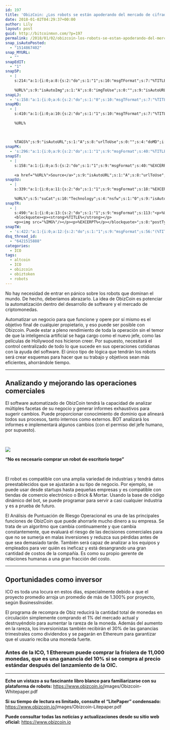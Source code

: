 ```yaml
---
id: 197
title: 'ObizCoin: ¿Los robots se están apoderando del mercado de cifrado?'
date: 2018-01-02T04:29:37+00:00
author: Lily
layout: post
guid: http://bitcoinmxn.com/?p=197
permalink: /2018/01/02/obizcoin-los-robots-se-estan-apoderando-del-mercado-de-cifrado/
snap_isAutoPosted:
  - "1514867402"
snap_MYURL:
  - ""
snapEdIT:
  - "1"
snap5P:
  - |
    s:214:"a:1:{i:0;a:8:{s:2:"do";s:1:"1";s:10:"msgTFormat";s:7:"%TITLE%";s:9:"msgFormat";s:18:"%EXCERPT%
    
    %URL%";s:9:"isAutoImg";s:1:"A";s:8:"imgToUse";s:0:"";s:9:"isAutoURL";s:1:"A";s:8:"urlToUse";s:0:"";s:4:"do5P";i:0;}}";
snapLJ:
  - 's:158:"a:1:{i:0;a:6:{s:2:"do";s:1:"0";s:10:"msgTFormat";s:7:"%TITLE%";s:9:"msgFormat";s:9:"%EXCERPT%";s:9:"isAutoURL";s:1:"A";s:8:"urlToUse";s:0:"";s:4:"doLJ";i:0;}}";'
snapMD:
  - |
    s:410:"a:1:{i:0;a:10:{s:2:"do";s:1:"1";s:10:"msgTFormat";s:7:"%TITLE%";s:9:"msgFormat";s:32:"%EXCERPT%
    
    %URL%
    
    
    
    %TAGS%";s:9:"isAutoURL";s:1:"A";s:8:"urlToUse";s:0:"";s:4:"doMD";i:0;s:8:"isPosted";s:1:"1";s:4:"pgID";s:12:"ceab6cda6ee0";s:7:"postURL";s:111:"https://medium.com/@BitcoinMXN/obizcoin-los-robots-se-est%C3%A1n-apoderando-del-mercado-de-cifrado-ceab6cda6ee0";s:5:"pDate";s:19:"2018-01-02 04:29:41";}}";
snapPK:
  - 's:296:"a:1:{i:0;a:9:{s:2:"do";s:1:"1";s:9:"msgFormat";s:40:"%TITLE% - %URL% #bitcoin #mexico #crypto";s:9:"isAutoURL";s:1:"A";s:8:"urlToUse";s:0:"";s:4:"doPK";i:0;s:8:"isPosted";s:1:"1";s:4:"pgID";i:1365221017;s:7:"postURL";s:30:"https://www.plurk.com/p/mktfa1";s:5:"pDate";s:19:"2018-01-02 04:29:45";}}";'
snapST:
  - |
    s:158:"a:1:{i:0;a:5:{s:2:"do";s:1:"1";s:9:"msgFormat";s:40:"%EXCERPT%
    
    <a href="%URL%">Source</a>";s:9:"isAutoURL";s:1:"A";s:8:"urlToUse";s:0:"";s:4:"doST";i:0;}}";
snapSU:
  - |
    s:339:"a:1:{i:0;a:11:{s:2:"do";s:1:"1";s:9:"msgFormat";s:18:"%EXCERPT%
    
    %URL%";s:5:"suCat";s:10:"Technology";s:4:"nsfw";s:1:"0";s:9:"isAutoURL";s:1:"A";s:8:"urlToUse";s:0:"";s:4:"doSU";i:0;s:8:"isPosted";s:1:"1";s:4:"pgID";s:6:"266Nh8";s:7:"postURL";s:45:"http://www.stumbleupon.com/su/266Nh8/comments";s:5:"pDate";s:19:"2018-01-02 04:29:59";}}";
snapTR:
  - |
    s:490:"a:1:{i:0;a:13:{s:2:"do";s:1:"1";s:9:"msgFormat";s:113:"<p>%URL%</p>
    <blockquote><p><strong>%TITLE%</strong></p>
    <p><img src="%IMG%"/></p><p>%EXCERPT%</p></blockquote>";s:8:"postType";s:1:"T";s:10:"msgTFormat";s:7:"%TITLE%";s:9:"isAutoImg";s:1:"A";s:8:"imgToUse";s:0:"";s:9:"isAutoURL";s:1:"A";s:8:"urlToUse";s:0:"";s:4:"doTR";i:0;s:8:"isPosted";s:1:"1";s:4:"pgID";i:169212199598;s:7:"postURL";s:46:"http://bitcoinmxn.tumblr.com/post/169212199598";s:5:"pDate";s:19:"2018-01-02 04:30:02";}}";
snapTW:
  - 's:422:"a:1:{i:0;a:12:{s:2:"do";s:1:"1";s:9:"msgFormat";s:56:"(%TITLE%) - %URL% #bitcoinmxn #espanolbitcoin #bitcoinla";s:8:"attchImg";s:1:"1";s:9:"isAutoImg";s:1:"A";s:8:"imgToUse";s:0:"";s:9:"isAutoURL";s:1:"A";s:8:"urlToUse";s:0:"";s:4:"doTW";i:0;s:8:"isPosted";s:1:"1";s:4:"pgID";s:18:"948048719513116673";s:7:"postURL";s:57:"https://twitter.com/mxn_bitcoin/status/948048719513116673";s:5:"pDate";s:19:"2018-01-02 04:30:03";}}";'
dsq_thread_id:
  - "6421515888"
categories:
  - ICO
tags:
  - altcoin
  - ICO
  - obizcoin
  - obiztoken
  - robots
---
```

No hay necesidad de entrar en pánico sobre los robots que dominan el mundo. De hecho, deberíamos abrazarlo. La idea de ObizCoin es potenciar la automatización dentro del desarrollo de software y el mercado de criptomonedas.

Automatizar un negocio para que funcione y opere por sí mismo es el objetivo final de cualquier propietario, y eso puede ser posible con Obizcoin. Puede estar a pleno rendimiento de toda la operación sin el temor de que la inteligencia artificial se haga cargo como el nuevo jefe, como las películas de Hollywood nos hicieron creer. Por supuesto, necesitará el control centralizado de todo lo que sucede en sus operaciones cotidianas con la ayuda del software. El único tipo de lógica que tendrán los robots será crear esquemas para hacer que su trabajo y objetivos sean más eficientes, ahorrándole tiempo.

* * *

## Analizando y mejorando las operaciones comerciales

El software automatizado de ObizCoin tendrá la capacidad de analizar múltiples facetas de su negocio y generar informes exhaustivos para sugerir cambios. Puede proporcionar conocimiento de dominio que alineará todos sus procesos, tanto internos como externos. BOT analizará los informes e implementará algunos cambios (con el permiso del jefe humano, por supuesto).

&nbsp;

![](https://i.imgur.com/I67STSv.png) 

**&#8220;No es necesario comprar un robot de escritorio torpe&#8221;**

&nbsp;

El robot es compatible con una amplia variedad de industrias y tendrá datos preestablecidos que se ajustarán a su tipo de negocio. Por ejemplo, se puede usar desde startups hasta pequeñas empresas y es compatible con tiendas de comercio electrónico o Brick & Mortar. Usando la base de código dinámico del bot, se puede programar para servir a casi cualquier industria y es a prueba de futuro.

El Análisis de Puntuación de Riesgo Operacional es una de las principales funciones de ObizCoin que puede ahorrarle mucho dinero a su empresa. Se trata de un algoritmo que cambia continuamente y que cambia constantemente, que evaluará el riesgo de las decisiones comerciales para que no se sumerja en malas inversiones y reduzca sus pérdidas antes de que sea demasiado tarde. También será capaz de analizar a los equipos y empleados para ver quién es ineficaz y está desangrando una gran cantidad de costos de la compañía. Es como su propio gerente de relaciones humanas a una gran fracción del costo.

* * *

## Oportunidades como inversor

ICO es toda una locura en estos días, especialmente debido a que el proyecto promedio arroja un promedio de más de 1.300% por proyecto, según BusinessInsider.

El programa de recompra de Obiz reducirá la cantidad total de monedas en circulación simplemente comprando el 1% del mercado actual y destruyéndolo para aumentar la rareza de la moneda. Además del aumento en la rareza, los inversionistas también recibirán el 30% de las ganancias trimestrales como dividendos y se pagarán en Ethereum para garantizar que el usuario reciba una moneda fuerte.

### Antes de la ICO, 1 Ethereum puede comprar la friolera de 11,000 monedas, que es una ganancia del 10% si se compra al precio estándar después del lanzamiento de la OIC.

* * *

**Eche un vistazo a su fascinante libro blanco para familiarizarse con su plataforma de robots:** <a href="https://www.obizcoin.io/images/Obizcoin-Whitepaper.pdf" target="_blank" rel="noopener" data-saferedirecturl="https://www.google.com/url?hl=en&q=https://www.obizcoin.io/images/Obizcoin-Whitepaper.pdf&source=gmail&ust=1514948670638000&usg=AFQjCNHkYwHA8Rlc9F-jAPHQhuLuIz-Udw">https://www.obizcoin.io/<wbr />images/Obizcoin-Whitepaper.pdf</a>

**Si su tiempo de lectura es limitado, consulte el &#8220;LitePaper&#8221; condensado:** <a href="https://www.obizcoin.io/images/Obizcoin-Litepaper.pdf" target="_blank" rel="noopener" data-saferedirecturl="https://www.google.com/url?hl=en&q=https://www.obizcoin.io/images/Obizcoin-Litepaper.pdf&source=gmail&ust=1514948670638000&usg=AFQjCNG5sMPinRlM2WDailkm79SNgXfLCg">https://www.obizcoin.io/<wbr />images/Obizcoin-Litepaper.pdf</a>

**Puede consultar todas las noticias y actualizaciones desde su sitio web oficial:** <a href="https://www.obizcoin.io" target="_blank" rel="noopener" data-saferedirecturl="https://www.google.com/url?hl=en&q=https://www.obizcoin.io&source=gmail&ust=1514948670638000&usg=AFQjCNF0jLgixnYqw0FixwonR52s-hm-6A">https://www.obizcoin.io</a>